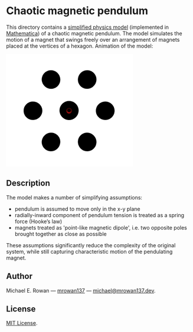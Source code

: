 # Chaotic magnetic pendulum

This directory contains a
[simplified physics model](https://github.com/mrowan137/chaotic-magnetic-pendulum/blob/main/chaotic_magnetic_pendulum.nb)
(implemented in [Mathematica](https://www.wolfram.com/mathematica/)) of a
chaotic magnetic pendulum. The model simulates the motion of a magnet that
swings freely over an arrangement of magnets placed at the vertices of a
hexagon. Animation of the model:

<img src="https://github.com/mrowan137/chaotic-magnetic-pendulum/blob/main/docs/demo/chaotic_magnetic_pendulum_demo.gif">


## Description

The model makes a number of simplifying assumptions:
* pendulum is assumed to move only in the x-y plane
* radially-inward component of pendulum tension is treated as a spring force
  (Hooke’s law)
* magnets treated as 'point-like magnetic dipole', i.e. two opposite poles
  brought together as close as possible

These assumptions significantly reduce the complexity of the original system,
while still capturing characteristic motion of the pendulating magnet.


## Author

Michael E. Rowan — [mrowan137](https://github.com/mrowan137) — [michael@mrowan137.dev](mailto:michael@mrowan137.dev).


## License

[MIT License](https://github.com/mrowan137/chaotic-magnetic-pendulum/blob/main/LICENSE).
